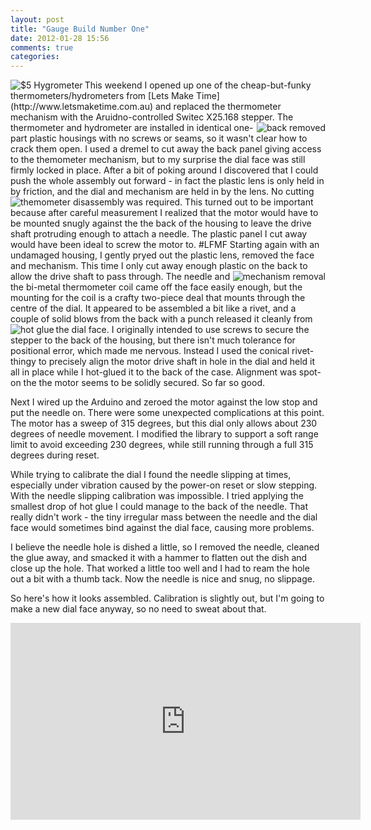 ```yaml
---
layout: post
title: "Gauge Build Number One"
date: 2012-01-28 15:56
comments: true
categories: 
---
```


<img src="/resources/thermo_original.jpg" align="left" alt="$5 Hygrometer"/>
This weekend I opened up one of the cheap-but-funky thermometers/hydrometers
from [Lets Make Time](http://www.letsmaketime.com.au)
and replaced the thermometer mechanism with the 
Aruidno-controlled Switec X25.168 stepper.  

<img src="/resources/thermo_back.jpg" align="right" alt="back removed"/>
The thermometer and hydrometer are installed
in identical one-part plastic housings with no screws
or seams, so it wasn't clear how to crack them open.
I used a dremel to cut away the back panel giving access to the
themometer mechanism, but to my surprise the dial face was still firmly
locked in place.  After a bit
of poking around I discovered that I could push the whole assembly out
forward - in fact the plastic lens is only held in by friction, and 
the dial and mechanism are held in by the lens.  No cutting was
required.

<img src="/resources/thermo_disassembly.jpg" align="left" alt="themometer disassembly"/>
This turned out to be important because after careful measurement I realized
that the motor would have to be mounted snugly against the the back of the housing to
leave the drive shaft protruding enough to attach a needle.  The plastic panel I cut away
would have been ideal to screw the motor to.  #LFMF
Starting again with an undamaged housing, I gently pryed out the plastic lens, removed the face and mechanism.
This time I only cut away enough plastic on the back to allow the drive shaft to pass through.

<img src="/resources/thermo_mount.jpg" align="right" alt="mechanism removal"/>
The needle and the bi-metal thermometer coil came off the face easily enough, but the mounting for the coil
is a crafty two-piece deal that mounts through the centre of the dial.  It appeared to be
assembled a bit like a rivet, and a couple of solid blows from the back with a punch 
released it cleanly from the dial face.

<img src="/resources/thermo_glued.jpg" align="left" alt="hot glue"/>
I originally intended to use screws to secure the stepper to the back of the housing, but 
there isn't much tolerance for positional
error, which made me nervous.  Instead I used the conical rivet-thingy to precisely align the motor drive shaft in hole in the dial and held it all in place while I hot-glued it to the back of the case.  Alignment was spot-on the the motor seems to be solidly secured.  So far so good.

Next I wired up the Arduino and zeroed the motor against the low stop and put the needle on.
There were some unexpected complications at this point.
The motor has a sweep of 315 degrees, but this dial only 
allows about 230 degrees of needle movement.  I modified the library to support a
soft range limit to avoid exceeding 230 degrees, while still running through a full 315
degrees during reset.

While trying to calibrate the dial I found the needle slipping at times, especially under
vibration caused by the power-on reset or slow stepping.  With the needle slipping calibration 
was impossible. I tried applying the smallest drop of hot glue I could manage to the back of the needle.  That really didn't work - the tiny irregular mass between the needle and the dial face would sometimes
bind against the dial face, causing more problems.  

I believe the needle hole is dished a little, so I removed the needle, cleaned the glue away,
and smacked it with a hammer to flatten out the dish and close up the hole.  That worked
a little too well and I had to ream the hole out a bit with a thumb tack.  Now the needle
is nice and snug, no slippage.

So here's how it looks assembled.  Calibration is slightly out, but I'm going to make 
a new dial face anyway, so no need to sweat about that.

<iframe width="560" height="315" src="http://www.youtube.com/embed/UJKaaRR9W6g" frameborder="0" allowfullscreen></iframe>
